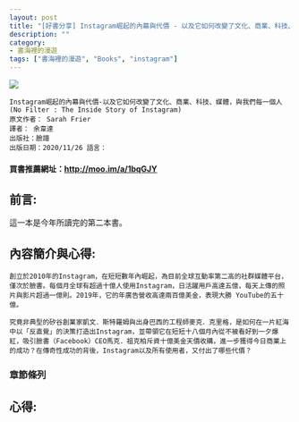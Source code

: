 ```yaml
---
layout: post
title: "[好書分享] Instagram崛起的內幕與代價 - 以及它如何改變了文化、商業、科技、媒體，與我們每一個人"
description: ""
category: 
- 書海裡的漫遊
tags: ["書海裡的漫遊", "Books", "instagram"]
---
```


<div><a href="http://moo.im/a/1bqGJY" title="Instagram崛起的內幕與代價"><img src="https://cdn.readmoo.com/cover/lh/lg9aqho_210x315.jpg?v=0"></a></div>



```
Instagram崛起的內幕與代價-以及它如何改變了文化、商業、科技、媒體，與我們每一個人
(No Filter : The Inside Story of Instagram)
原文作者： Sarah Frier  
譯者： 余韋達  
出版社：臉譜 
出版日期：2020/11/26 語言：

```

#### 買書推薦網址：<http://moo.im/a/1bqGJY>

## 前言:

這一本是今年所讀完的第二本書。 



## 內容簡介與心得:

```
創立於2010年的Instagram，在短短數年內崛起，為目前全球互動率第二高的社群媒體平台，僅次於臉書。每個月全球有超過十億人使用Instagram，日活躍用戶高達五億，每天上傳的照片與影片超過一億則。2019年，它的年廣告營收高達兩百億美金，表現大勝 YouTube的五十億。

究竟非典型的矽谷創業家凱文．斯特羅姆與出身巴西的工程師麥克．克里格，是如何在一片紅海中以「反直覺」的決策打造出Instagram，並帶領它在短短十八個月內從不被看好到一夕爆紅，吸引臉書（Facebook）CEO馬克．祖克柏斥資十億美金天價收購，進一步獲得今日商業上的成功？在傳奇性成功的背後，Instagram以及所有使用者，又付出了哪些代價？
```

### 章節條列






## 心得:

